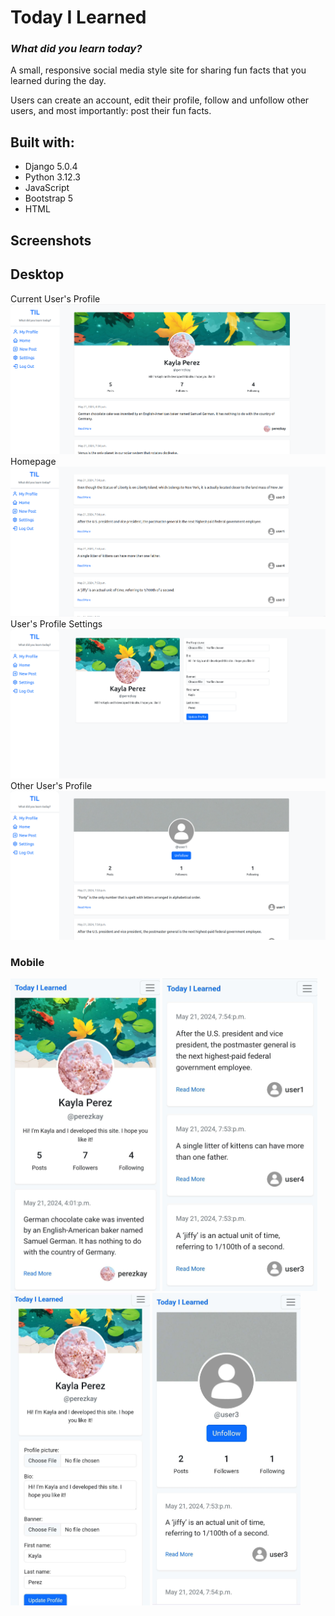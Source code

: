 # Today I Learned

### _What did you learn today?_

A small, responsive social media style site for sharing fun facts that you learned during the day.

Users can create an account, edit their profile, follow and unfollow other users, and most importantly: post their fun facts.

## Built with:

- Django 5.0.4
- Python 3.12.3
- JavaScript
- Bootstrap 5
- HTML

## Screenshots
## Desktop
Current User's Profile
![Current User's Profile](./screenshots/profile.png "Current User's Profile")
Homepage
![Homepage](./screenshots/homepage.png 'Homepage')
User's Profile Settings
![User Profile Settings](./screenshots/settings.png 'User Profile Settings')
Other User's Profile
![Other User's Profile](./screenshots/other%20user%20profile.png "Other User's Profile")

### Mobile
<img src="screenshots/profile_mobile.jpg" height="500" title="Current User's Profile"> <img src="screenshots/homepage mobile.jpg" height="500"> <img src="screenshots/settings mobile.jpg" height="500"> <img src="screenshots/other profile mobile.jpg" height="500"> 

